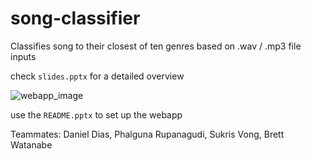 # song-classifier
Classifies song to their closest of ten genres based on .wav / .mp3 file inputs

check `slides.pptx` for a detailed overview

![webapp_image](https://user-images.githubusercontent.com/33814854/90926823-de89fd80-e3c1-11ea-9d34-1f92e7b63ff2.png)

use the `README.pptx` to set up the webapp

Teammates: Daniel Dias, Phalguna Rupanagudi, Sukris Vong, Brett Watanabe
